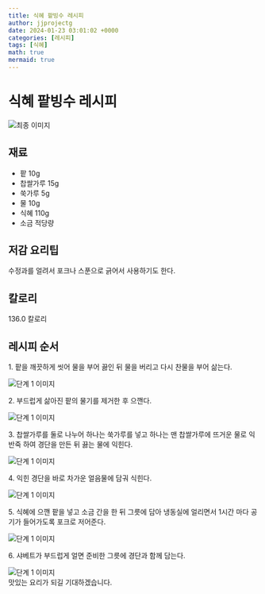 ```yaml
---
title: 식혜 팥빙수 레시피
author: jjprojectg
date: 2024-01-23 03:01:02 +0000
categories: [레시피]
tags: [식혜]
math: true
mermaid: true
---
```

<meta name="og:type" content="website"/>
<meta charset="UTF-8"/>
<div class="header">
  <h1>식혜 팥빙수 레시피</h1>
</div>

<div class="container my-4">
  <div class="row">
    <div class="col-12 col-md-6">
      <div class="recipe-image">
        <img src="http://www.foodsafetykorea.go.kr/uploadimg/20141117/20141117053737_1416213457776.jpg" class="step-image" alt="최종 이미지"/>
      </div>
    </div>
    <div class="col-12 col-md-6">
      <div class="ingredients">
        <h2>재료</h2>
        <ul class="card">
          <li> 팥 10g </li>
          <li>  찹쌀가루 15g </li>
          <li>  쑥가루 5g </li>
          <li>  물 10g </li>
          <li>  식혜 110g </li>
          <li>  소금 적당량 </li>
</ul>
      </div>
    </div>
    <div class="col-12 col-md-6">
      <div class="ingredients">
        <h2>저감 요리팁</h2>
        <div class="card"> 
          <p>
            수정과를 얼려서 포크나 스푼으로 긁어서 사용하기도 한다.
          </p>
        </div>
      </div>
      <div class="ingredients">
        <h2>칼로리</h2>
        <div class="card"> 
          <p>
            136.0 칼로리
          </p>
        </div>
      </div>
    </div>
  </div>

  <h2 class="my-4">레시피 순서</h2>
  <div class="card recipe-card">
    <div class="card-body recipe-step">
      <p class="card-text step-description">1. 팥을 깨끗하게 씻어 물을 부어 끓인 뒤 물을 버리고 다시 찬물을 부어 삶는다.</p>
      <img src="http://www.foodsafetykorea.go.kr/uploadimg/cook/1001-1.jpg" alt="단계 1 이미지" class="step-image"/>
    </div>
  </div>
  <div class="card recipe-card">
    <div class="card-body recipe-step">
      <p class="card-text step-description">2. 부드럽게 삶아진 팥의 물기를 제거한 후 으깬다.</p>
      <img src="http://www.foodsafetykorea.go.kr/uploadimg/cook/1001-2.jpg" alt="단계 1 이미지" class="step-image"/>
    </div>
  </div>
  <div class="card recipe-card">
    <div class="card-body recipe-step">
      <p class="card-text step-description">3. 찹쌀가루를 둘로 나누어 하나는 쑥가루를 넣고 하나는 맨 찹쌀가루에 뜨거운 물로 익반죽 하여 경단을 만든 뒤 끓는 물에 익힌다.</p>
      <img src="http://www.foodsafetykorea.go.kr/uploadimg/cook/1001-3.jpg" alt="단계 1 이미지" class="step-image"/>
    </div>
  </div>
  <div class="card recipe-card">
    <div class="card-body recipe-step">
      <p class="card-text step-description">4. 익힌 경단을 바로 차가운 얼음물에 담궈 식힌다.</p>
      <img src="http://www.foodsafetykorea.go.kr/uploadimg/cook/1001-4.jpg" alt="단계 1 이미지" class="step-image"/>
    </div>
  </div>
  <div class="card recipe-card">
    <div class="card-body recipe-step">
      <p class="card-text step-description">5. 식혜에 으깬 팥을 넣고 소금 간을 한 뒤 그릇에 담아 냉동실에 얼리면서 1시간 마다 공기가 들어가도록 포크로 저어준다.</p>
      <img src="http://www.foodsafetykorea.go.kr/uploadimg/cook/1001-5.jpg" alt="단계 1 이미지" class="step-image"/>
    </div>
  </div>
  <div class="card recipe-card">
    <div class="card-body recipe-step">
      <p class="card-text step-description">6. 샤베트가 부드럽게 얼면 준비한 그릇에 경단과 함께 담는다.</p>
      <img src="http://www.foodsafetykorea.go.kr/uploadimg/cook/1001-6.jpg" alt="단계 1 이미지" class="step-image"/>
    </div>
  </div>

</div>
맛있는 요리가 되길 기대하겠습니다.
